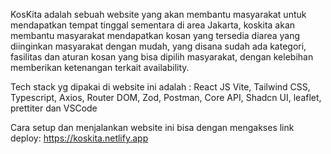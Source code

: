 KosKita adalah sebuah website yang akan membantu masyarakat untuk mendapatkan tempat tinggal sementara di area Jakarta, koskita akan membantu masyarakat mendapatkan kosan yang tersedia diarea yang diinginkan masyarakat dengan mudah, yang disana sudah ada kategori, fasilitas dan aturan kosan yang bisa dipilih masyarakat, dengan kelebihan memberikan ketenangan terkait availability.

Tech stack yg dipakai di website ini adalah : React JS Vite, Tailwind CSS, Typescript, Axios, Router DOM, Zod, Postman, Core API, Shadcn UI, leaflet, prettiter dan VSCode 

Cara setup dan menjalankan website ini bisa dengan mengakses link deploy: https://koskita.netlify.app

